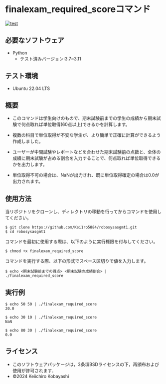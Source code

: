 # finalexam_required_scoreコマンド
[![test](https://github.com/Kei1ro5884/robosysasgmt1/actions/workflows/test.yml/badge.svg)](https://github.com/Kei1ro5884/robosysasgmt1/actions/workflows/test.yml)

## 必要なソフトウェア
- Python
  - テスト済みバージョン:3.7~3.11

## テスト環境
- Ubuntu 22.04 LTS

## 概要

- このコマンドは学生向けのもので、期末試験前までの学生の成績から期末試験で何点取れば単位取得(60点以上)できるかを計算します。

- 複数の科目で単位取得が不安な学生が、より簡単で正確に計算ができるよう作成しました。

- ユーザーが中間試験やレポートなどを合わせた期末試験前の点数と、全体の成績に期末試験が占める割合を入力することで、何点取れば単位取得できるかを出力します。

- 単位取得不可の場合は、NaNが出力され、既に単位取得確定の場合は0.0が出力されます。

## 使用方法

当リポジトリをクローンし、ディレクトリの移動を行ってからコマンドを使用してください。
```
$ git clone https://github.com/Kei1ro5884/robosysasgmt1.git
$ cd robosysasgmt1
```
コマンドを最初に使用する際は、以下のように実行権限を付与してください。
```
$ chmod +x finalexam_required_score
```
コマンドを実行する際、以下の形式でスペース区切りで値を入力します。
```
$ echo <期末試験前までの得点> <期末試験の成績割合> | ./finalexam_required_score
```

## 実行例

```
$ echo 50 50 | ./finalexam_required_score
20.0

$ echo 30 10 | ./finalexam_required_score
NaN

$ echo 80 30 | ./finalexam_required_score
0.0
```

## ライセンス
- このソフトウェアパッケージは，3条項BSDライセンスの下，再頒布および使用が許可されます．
- ©2024 Keiichiro Kobayashi

